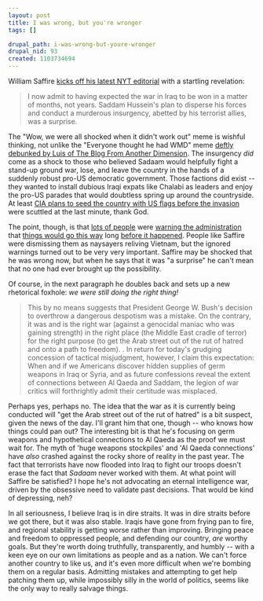 ```yaml
--- 
layout: post
title: I was wrong, but you're wronger
tags: []

drupal_path: i-was-wrong-but-youre-wronger
drupal_nid: 93
created: 1103734694
---
```

William Saffire <a href="http://www.iht.com/articles/2004/12/22/opinion/edsafire.html" target="_blank">kicks off his latest NYT editorial</a> with a startling revelation:
<blockquote>I now admit to having expected the war in Iraq to be won in a matter of months, not years. Saddam Hussein's plan to disperse his forces and conduct a murderous insurgency, abetted by his terrorist allies, was a surprise.</blockquote>

The "Wow, we were all shocked when it didn't work out" meme is wishful thinking, not unlike the "Everyone thought he had WMD" meme <a href="http://www.blogd.com/archives/000732.html" target="_blank">deftly debunked by Luis of The Blog From Another Dimension</a>. The insurgency <em>did</em> come as a shock to those who believed Sadaam would helpfully fight a stand-up ground war, lose, and leave the country in the hands of a suddenly robust pro-US democratic government. Those factions did exist -- they wanted to install dubious Iraqi expats like Chalabi as leaders and enjoy the pro-US parades that would doubtless spring up around the countryside. At least <a href="http://www.iht.com/articles/2004/10/19/news/intel.html" target="_blank">CIA plans to seed the country with US flags before the invasion</a> were scuttled at the last minute, thank God.

The point, though, is that <a href="http://www.iht.com/articles/540967.html" target="_blank">lots of people</a> were <a href="http://www.usatoday.com/news/washington/2004-10-24-insurgence-intel_x.htm" target="_blank">warning the administration</a> that <a href="http://www.cnn.com/2004/US/09/29/iraq.intel/" target="_blank">things would go this way</a> long <a href="http://www.iht.com/articles/540967.html" target="_blank">before it happened</a>. People like Saffire were dismissing them as naysayers reliving Vietnam, but the ignored warnings turned out to be very very important. Saffire may be shocked that he was wrong now, but when he says that it was "a surprise" he can't mean that no one had ever brought up the possibility.

Of course, in the next paragraph he doubles back and sets up a new rhetorical foxhole: <em>we were still doing the right thing!</em>
<blockquote>This by no means suggests that President George W. Bush's decision to overthrow a dangerous despotism was a mistake. On the contrary, it was and is the right war (against a genocidal maniac who was gaining strength) in the right place (the Middle East cradle of terror) for the right purpose (to get the Arab street out of the rut of hatred and onto a path to freedom).
.
In return for today's grudging concession of tactical misjudgment, however, I claim this expectation: When and if we Americans discover hidden supplies of germ weapons in Iraq or Syria, and as future confessions reveal the extent of connections between Al Qaeda and Saddam, the legion of war critics will forthrightly admit their certitude was misplaced.</blockquote>

Perhaps yes, perhaps no. The idea that the war as it is currently being conducted will "get the Arab street out of the rut of hatred" is a bit suspect, given the news of the day. I'll grant him that one, though -- who knows how things could pan out? The interesting bit is that he's focusing on germ weapons and hypothetical connections to Al Qaeda as the proof we must wait for. The myth of 'huge weapons stockpiles' and 'Al Qaeda connections' have <em>also</em> crashed against the rocky shore of reality in the past year. The fact that terrorists have now flooded into Iraq to fight our troops doesn't erase the fact that <em>Sadaam</em> never worked with them. At what point will Saffire be satisfied? I hope he's not advocating an eternal intelligence war, driven by the obsessive need to validate past decisions. That would be kind of depressing, neh?

In all seriousness, I believe Iraq is in dire straits. It was in dire straits before we got there, but it was also stable. Iraqis have gone from frying pan to fire, and regional stability is getting worse rather than improving. Bringing peace and freedom to oppressed people, and defending our country, <em>are</em> worthy goals. But they're worth doing truthfully, transparently, and humbly -- with a keen eye on our own limitations as people and as a nation. We can't force another country to like us, and it's even more difficult when we're bombing them on a regular basis. Admitting mistakes and attempting to get help patching them up, while impossibly silly in the world of politics, seems like the only way to really salvage things.
